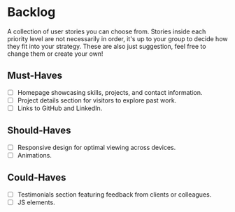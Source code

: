 # Backlog

A collection of user stories you can choose from. Stories inside each priority
level are not necessarily in order, it's up to your group to decide how they fit
into your strategy. These are also just suggestion, feel free to change them or
create your own!

## Must-Haves

- [ ] Homepage showcasing skills, projects, and contact information.
- [ ] Project details section for visitors to explore past work.
- [ ] Links to GitHub and LinkedIn.

## Should-Haves

- [ ] Responsive design for optimal viewing across devices.
- [ ] Animations.

## Could-Haves

- [ ] Testimonials section featuring feedback from clients or colleagues.
- [ ] JS elements.
